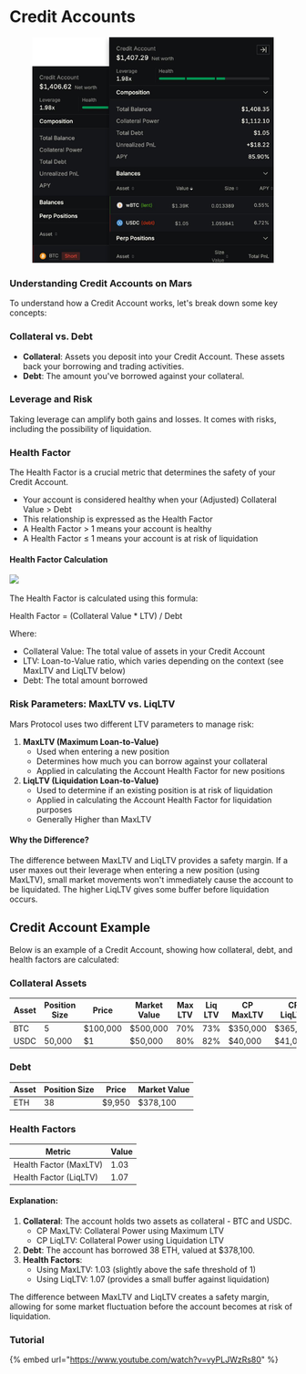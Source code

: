 # Credit Accounts

<div align="left"><figure><img src=".gitbook/assets/credit-accounts.png" alt=""><figcaption></figcaption></figure></div>

### Understanding Credit Accounts on Mars

To understand how a Credit Account works, let's break down some key concepts:

### Collateral vs. Debt

* **Collateral**: Assets you deposit into your Credit Account. These assets back your borrowing and trading activities.
* **Debt**: The amount you've borrowed against your collateral.

### Leverage and Risk

Taking leverage can amplify both gains and losses. It comes with risks, including the possibility of liquidation.

### Health Factor

The Health Factor is a crucial metric that determines the safety of your Credit Account.

* Your account is considered healthy when your (Adjusted) Collateral Value > Debt
* This relationship is expressed as the Health Factor
* A Health Factor > 1 means your account is healthy
* A Health Factor ≤ 1 means your account is at risk of liquidation

#### Health Factor Calculation

![](<.gitbook/assets/Screenshot 2024-09-05 at 3.49.49 PM.png>)

The Health Factor is calculated using this formula:

Health Factor = (Collateral Value \* LTV) / Debt

Where:

* Collateral Value: The total value of assets in your Credit Account
* LTV: Loan-to-Value ratio, which varies depending on the context (see MaxLTV and LiqLTV below)
* Debt: The total amount borrowed

### Risk Parameters: MaxLTV vs. LiqLTV

Mars Protocol uses two different LTV parameters to manage risk:

1. **MaxLTV (Maximum Loan-to-Value)**
   * Used when entering a new position
   * Determines how much you can borrow against your collateral
   * Applied in calculating the Account Health Factor for new positions
2. **LiqLTV (Liquidation Loan-to-Value)**
   * Used to determine if an existing position is at risk of liquidation
   * Applied in calculating the Account Health Factor for liquidation purposes
   * Generally Higher than MaxLTV

#### Why the Difference?

The difference between MaxLTV and LiqLTV provides a safety margin. If a user maxes out their leverage when entering a new position (using MaxLTV), small market movements won't immediately cause the account to be liquidated. The higher LiqLTV gives some buffer before liquidation occurs.

## Credit Account Example

Below is an example of a Credit Account, showing how collateral, debt, and health factors are calculated:

### Collateral Assets

| Asset | Position Size | Price    | Market Value | Max LTV | Liq LTV | CP MaxLTV | CP LiqLTV |
| ----- | ------------- | -------- | ------------ | ------- | ------- | --------- | --------- |
| BTC   | 5             | $100,000 | $500,000     | 70%     | 73%     | $350,000  | $365,000  |
| USDC  | 50,000        | $1       | $50,000      | 80%     | 82%     | $40,000   | $41,000   |

### Debt

| Asset | Position Size | Price  | Market Value |
| ----- | ------------- | ------ | ------------ |
| ETH   | 38            | $9,950 | $378,100     |

### Health Factors

| Metric                 | Value |
| ---------------------- | ----- |
| Health Factor (MaxLTV) | 1.03  |
| Health Factor (LiqLTV) | 1.07  |

#### Explanation:

1. **Collateral**: The account holds two assets as collateral - BTC and USDC.
   * CP MaxLTV: Collateral Power using Maximum LTV
   * CP LiqLTV: Collateral Power using Liquidation LTV
2. **Debt**: The account has borrowed 38 ETH, valued at $378,100.
3. **Health Factors**:
   * Using MaxLTV: 1.03 (slightly above the safe threshold of 1)
   * Using LiqLTV: 1.07 (provides a small buffer against liquidation)

The difference between MaxLTV and LiqLTV creates a safety margin, allowing for some market fluctuation before the account becomes at risk of liquidation.

### Tutorial

{% embed url="https://www.youtube.com/watch?v=vyPLJWzRs80" %}


